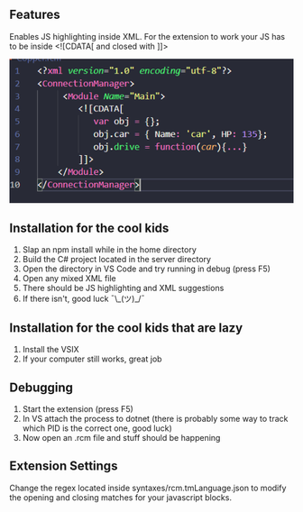 ## Features

Enables JS highlighting inside XML. For the extension to work your JS has to be inside \<\!\[CDATA\[ and closed with \]\]\> 

![example.png](images/example.png)

## Installation for the cool kids

1. Slap an npm install while in the home directory
2. Build the C# project located in the server directory
3. Open the directory in VS Code and try running in debug (press F5)
4. Open any mixed XML file
5. There should be JS highlighting and XML suggestions
6. If there isn't, good luck ¯\\_(ツ)\_/¯

## Installation for the cool kids that are lazy

1. Install the VSIX
2. If your computer still works, great job

## Debugging

1. Start the extension (press F5)
2. In VS attach the process to dotnet (there is probably some way to track which PID is the correct one, good luck)
3. Now open an .rcm file and stuff should be happening

## Extension Settings

Change the regex located inside syntaxes/rcm.tmLanguage.json to modify the opening and closing matches for your javascript blocks.
